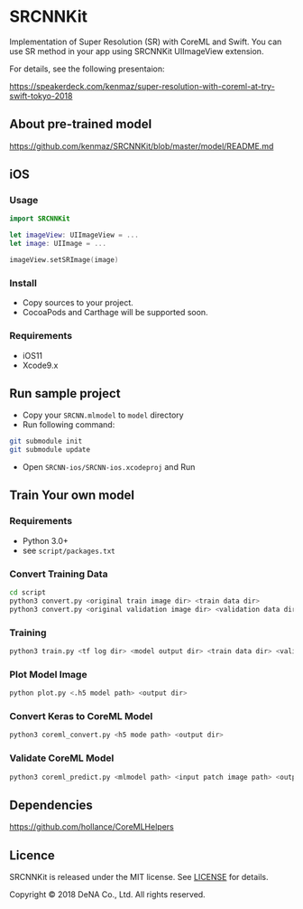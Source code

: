 # SRCNNKit
Implementation of Super Resolution (SR) with CoreML and Swift. You can use SR method in your app using SRCNNKit UIImageView extension.

For details, see the following presentaion:

https://speakerdeck.com/kenmaz/super-resolution-with-coreml-at-try-swift-tokyo-2018

## About pre-trained model

https://github.com/kenmaz/SRCNNKit/blob/master/model/README.md

## iOS

### Usage

```swift
import SRCNNKit

let imageView: UIImageView = ...
let image: UIImage = ...

imageView.setSRImage(image)
```

### Install
- Copy sources to your project.
- CocoaPods and Carthage will be supported soon.

### Requirements
- iOS11
- Xcode9.x

## Run sample project
- Copy your `SRCNN.mlmodel` to `model` directory
- Run following command:
```bash
git submodule init
git submodule update
```
- Open `SRCNN-ios/SRCNN-ios.xcodeproj` and Run

## Train Your own model

### Requirements
- Python 3.0+
- see `script/packages.txt`

### Convert Training Data

```bash
cd script
python3 convert.py <original train image dir> <train data dir>
python3 convert.py <original validation image dir> <validation data dir>
```

### Training
```bash
python3 train.py <tf log dir> <model output dir> <train data dir> <validation data dir>

```
### Plot Model Image
```bash
python plot.py <.h5 model path> <output dir>
```

### Convert Keras to CoreML Model
```bash
python3 coreml_convert.py <h5 mode path> <output dir>
```

### Validate CoreML Model
```bash
python3 coreml_predict.py <mlmodel path> <input patch image path> <output patch image path>
```

## Dependencies
https://github.com/hollance/CoreMLHelpers

## Licence
SRCNNKit is released under the MIT license. See [LICENSE](TBD) for details.

Copyright © 2018 DeNA Co., Ltd. All rights reserved.

